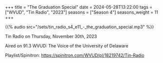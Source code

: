 +++
title = "The Graduation Special"
date = 2024-05-28T13:22:00
tags = ["WVUD", "Tin Radio", "2023"]
seasons = ["Season 4"]
seasons_weight = 11
+++

{{% audio src="/sets/tin_radio_s4_e11_-_the_graduation_special.mp3" %}}

Tin Radio on Thursday, November 30th, 2023

Aired on 91.3 WVUD: The Voice of the University of Delaware

Playlist/Spinitron: https://spinitron.com/WVUD/pl/18219742/Tin-Radio

